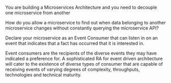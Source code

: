 You are building a Microservices Architecture and you need to decouple one microservice from another

How do you allow a microservice to find out when data belonging to another microservice changes without constantly querying the microservice API?

Declare your microservice as an Event Consumer that can listen in on an event that indicates that a fact has occurred that it is interested in.

Event consumers are the recipients of the diverse events they may have indicated a preference for. A sophisticated RA for event driven architecture will cater to the existence of diverse types of consumer that are capable of receiving events of varying degrees of complexity, throughputs, technologies and technical  maturity.
